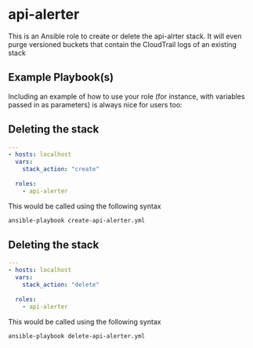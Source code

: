 # api-alerter

This is an Ansible role to create or delete the api-alrter stack. It will even purge versioned buckets that contain the CloudTrail logs of an existing stack

## Example Playbook(s)

Including an example of how to use your role (for instance, with variables passed in as parameters) is always nice for users too:

## Deleting the stack

```yml
---
- hosts: localhost
  vars:
    stack_action: "create"
    
  roles:
    - api-alerter
```

This would be called using the following syntax

```bash
ansible-playbook create-api-alerter.yml
```

## Deleting the stack

```yml
---
- hosts: localhost
  vars:
    stack_action: "delete"
    
  roles:
    - api-alerter
```

This would be called using the following syntax

```bash
ansible-playbook delete-api-alerter.yml
```